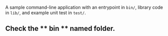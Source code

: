 A sample command-line application with an entrypoint in `bin/`, library code
in `lib/`, and example unit test in `test/`.
## Check the ** bin ** named folder.
